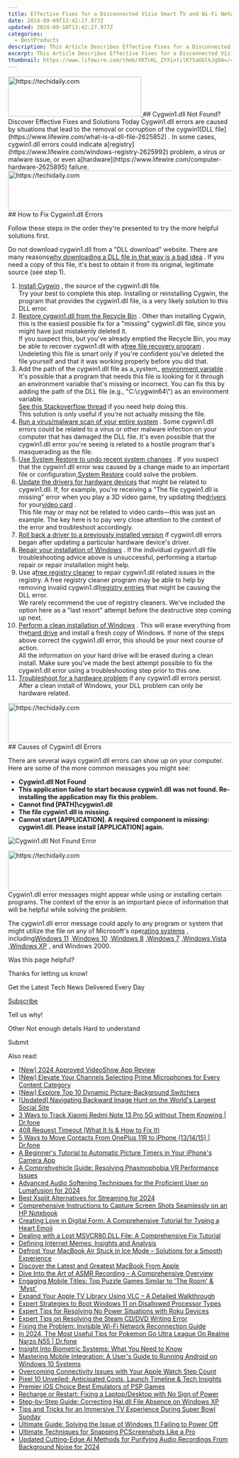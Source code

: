 ```yaml
---
title: Effective Fixes for a Disconnected Vizio Smart TV and Wi-Fi Networks
date: 2024-09-09T13:42:27.977Z
updated: 2024-09-10T13:42:27.977Z
categories:
  - BestProducts
description: This Article Describes Effective Fixes for a Disconnected Vizio Smart TV and Wi-Fi Networks
excerpt: This Article Describes Effective Fixes for a Disconnected Vizio Smart TV and Wi-Fi Networks
thumbnail: https://www.lifewire.com/thmb/XKTnKL_ZYXintilK7SaOGlkJgDA=/400x300/filters:no_upscale():max_bytes(150000):strip_icc():format(webp)/nowifivisio-47f9584b5e24444db43e46a2fc630b10.jpg
---
```


<!-- affiliate ads begin -->
<a href="https://aligracehair.sjv.io/c/5597632/2115931/19272" target="_top" id="2115931">
  <img src="//a.impactradius-go.com/display-ad/19272-2115931" border="0" alt="https://techidaily.com" width="300" height="90"/>
</a>
<img height="0" width="0" src="https://aligracehair.sjv.io/i/5597632/2115931/19272" style="position:absolute;visibility:hidden;" border="0" />
<!-- affiliate ads end -->
## Cygwin1.dll Not Found? Discover Effective Fixes and Solutions Today
 Cygwin1.dll errors are caused by situations that lead to the removal or corruption of the cygwin1[DLL file](https://www.lifewire.com/what-is-a-dll-file-2625852) . In some cases, cygwin1.dll errors could indicate a[registry](https://www.lifewire.com/windows-registry-2625992) problem, a virus or malware issue, or even a[hardware](https://www.lifewire.com/computer-hardware-2625895) failure.

<!-- affiliate ads begin -->
<a href="https://unicoeye.pxf.io/c/5597632/2134248/18498" target="_top" id="2134248">
  <img src="//a.impactradius-go.com/display-ad/18498-2134248" border="0" alt="https://techidaily.com" width="728" height="90"/>
</a>
<img height="0" width="0" src="https://unicoeye.pxf.io/i/5597632/2134248/18498" style="position:absolute;visibility:hidden;" border="0" />
<!-- affiliate ads end -->
## How to Fix Cygwin1.dll Errors

 Follow these steps in the order they're presented to try the more helpful solutions first.

 Do not download cygwin1.dll from a "DLL download" website. There are many reasons[why downloading a DLL file in that way is a bad idea](https://www.lifewire.com/important-reasons-not-to-download-dll-files-2624455) . If you need a copy of this file, it's best to obtain it from its original, legitimate source (see step 1).

1. [Install Cygwin](http://www.cygwin.com/) , the source of the cygwin1.dll file.  
 Try your best to complete this step. Installing or reinstalling Cygwin, the program that provides the cygwin1.dll file, is a very likely solution to this DLL error.
2. [Restore cygwin1.dll from the Recycle Bin](https://www.lifewire.com/how-to-restore-deleted-files-from-the-recycle-bin-2624515) . Other than installing Cygwin, this is the easiest possible fix for a "missing" cygwin1.dll file, since you might have just mistakenly deleted it.  
 If you suspect this, but you've already emptied the Recycle Bin, you may be able to recover cygwin1.dll with a[free file recovery program](https://www.lifewire.com/free-data-recovery-software-tools-2622893) .  
 Undeleting this file is smart only if you're confident you've deleted the file yourself and that it was working properly before you did that.
3. Add the path of the cygwin1.dll file as a_system_ [environment variable](https://www.lifewire.com/what-are-environment-variables-2625868) .  
 It's possible that a program that needs this file is looking for it through an environment variable that's missing or incorrect. You can fix this by adding the path of the DLL file (e.g., "C:\\cygwin64\\") as an environment variable.  
[See this Stackoverflow thread](https://stackoverflow.com/questions/6752578/the-program-cant-start-because-cygwin1-dll-is-missing-in-eclipse-cdt) if you need help doing this.  
 This solution is only useful if you're not actually missing the file.
4. [Run a virus/malware scan of your entire system](https://www.lifewire.com/properly-scan-your-computer-for-viruses-and-other-malware-2624526) . Some cygwin1.dll errors could be related to a virus or other malware infection on your computer that has damaged the DLL file. It's even possible that the cygwin1.dll error you're seeing is related to a hostile program that's masquerading as the file.
5. [Use System Restore to undo recent system changes](https://www.lifewire.com/how-to-use-system-restore-in-windows-2626131) . If you suspect that the cygwin1.dll error was caused by a change made to an important file or configuration,[System Restore](https://www.lifewire.com/what-is-system-restore-2626022) could solve the problem.
6. [Update the drivers for hardware devices](https://www.lifewire.com/how-to-update-drivers-in-windows-2619214) that might be related to cygwin1.dll. If, for example, you're receiving a "The file cygwin1.dll is missing" error when you play a 3D video game, try updating the[drivers](https://www.lifewire.com/what-is-a-device-driver-2625796) for your[video card](https://www.lifewire.com/what-is-a-video-card-2618161) .  
 This file may or may not be related to video cards—this was just an example. The key here is to pay very close attention to the context of the error and troubleshoot accordingly.
7. [Roll back a driver to a previously installed version](https://www.lifewire.com/how-to-roll-back-a-driver-in-windows-2619217) if cygwin1.dll errors began after updating a particular hardware device's driver.
8. [Repair your installation of Windows](https://www.lifewire.com/how-do-i-automatically-repair-windows-problems-2624907) . If the individual cygwin1.dll file troubleshooting advice above is unsuccessful, performing a startup repair or repair installation might help.
9. Use a[free registry cleaner](https://www.lifewire.com/free-registry-cleaners-2626176) to repair cygwin1.dll related issues in the registry. A free registry cleaner program may be able to help by removing invalid cygwin1.dll[registry entries](https://www.lifewire.com/what-is-a-registry-key-2625999) that might be causing the DLL error.  
 We rarely recommend the use of registry cleaners. We've included the option here as a "last resort" attempt before the destructive step coming up next.
10. [Perform a clean installation of Windows](https://www.lifewire.com/how-to-clean-install-windows-2624904) . This will erase everything from the[hard drive](https://www.lifewire.com/what-is-a-hard-disk-drive-2618152) and install a fresh copy of Windows. If none of the steps above correct the cygwin1.dll error, this should be your next course of action.  
 All the information on your hard drive will be erased during a clean install. Make sure you've made the best attempt possible to fix the cygwin1.dll error using a troubleshooting step prior to this one.
11. [Troubleshoot for a hardware problem](https://www.lifewire.com/fix-a-dll-issue-caused-by-a-hardware-problem-2624493) if any cygwin1.dll errors persist. After a clean install of Windows, your DLL problem can only be hardware related.

<!-- affiliate ads begin -->
<a href="https://appsumo.8odi.net/c/5597632/2123729/7443" target="_top" id="2123729">
  <img src="//a.impactradius-go.com/display-ad/7443-2123729" border="0" alt="https://techidaily.com" width="600" height="90"/>
</a>
<img height="0" width="0" src="https://appsumo.8odi.net/i/5597632/2123729/7443" style="position:absolute;visibility:hidden;" border="0" />
<!-- affiliate ads end -->
## Causes of Cygwin1.dll Errors

 There are several ways cygwin1.dll errors can show up on your computer. Here are some of the more common messages you might see:

* **Cygwin1.dll Not Found**
* **This application failed to start because cygwin1.dll was not found. Re-installing the application may fix this problem.**
* **Cannot find \[PATH\]\\cygwin1.dll**
* **The file cygwin1.dll is missing.**
* **Cannot start \[APPLICATION\]. A required component is missing: cygwin1.dll. Please install \[APPLICATION\] again.**

![Cygwin1.dll Not Found Error](https://www.lifewire.com/thmb/I6jgwW-jZA_zrd0Y72kCF8AHS_8=/1500x0/filters:no_upscale():max_bytes(150000):strip_icc():format(webp)/cygwin1-dll-error-message-a0253fe081a044c3aa2502b3ac420aaa.png)

<!-- affiliate ads begin -->
<a href="https://zebaoaffiliateprogram.pxf.io/c/5597632/2137974/21526" target="_top" id="2137974">
  <img src="//a.impactradius-go.com/display-ad/21526-2137974" border="0" alt="https://techidaily.com" width="728" height="90"/>
</a>
<img height="0" width="0" src="https://zebaoaffiliateprogram.pxf.io/i/5597632/2137974/21526" style="position:absolute;visibility:hidden;" border="0" />
<!-- affiliate ads end -->
 Cygwin1.dll error messages might appear while using or installing certain programs. The context of the error is an important piece of information that will be helpful while solving the problem.

 The cygwin1.dll error message could apply to any program or system that might utilize the file on any of Microsoft's ope[rating systems](https://www.lifewire.com/operating-systems-2625912) , including[Windows 11](https://www.lifewire.com/windows-11-5188930) ,[Windows 10](https://www.lifewire.com/windows-10-2626217) ,[Windows 8](https://www.lifewire.com/windows-8-2626235) ,[Windows 7](https://www.lifewire.com/windows-7-2626265) ,[Windows Vista](https://www.lifewire.com/windows-vista-2626311) ,[Windows XP](https://www.lifewire.com/windows-xp-2626354) , and Windows 2000.

Was this page helpful?

Thanks for letting us know!

 Get the Latest Tech News Delivered Every Day

[Subscribe](https://www.lifewire.com/#)

Tell us why!

 Other  Not enough details  Hard to understand

 Submit

<ins class="adsbygoogle"
     style="display:block"
     data-ad-format="autorelaxed"
     data-ad-client="ca-pub-7571918770474297"
     data-ad-slot="1223367746"></ins>



<ins class="adsbygoogle"
     style="display:block"
     data-ad-client="ca-pub-7571918770474297"
     data-ad-slot="8358498916"
     data-ad-format="auto"
     data-full-width-responsive="true"></ins>

<span class="atpl-alsoreadstyle">Also read:</span>
<div><ul>
<li><a href="https://fox-boxes.techidaily.com/new-2024-approved-videoshow-app-review/"><u>[New] 2024 Approved VideoShow App Review</u></a></li>
<li><a href="https://youtube-docs.techidaily.com/levate-your-channels-selecting-prime-microphones-for-every-content-category/"><u>[New] Elevate Your Channels Selecting Prime Microphones for Every Content Category</u></a></li>
<li><a href="https://some-techniques.techidaily.com/new-explore-top-10-dynamic-picture-background-switchers/"><u>[New] Explore Top 10 Dynamic Picture-Background Switchers</u></a></li>
<li><a href="https://facebook-clips.techidaily.com/updated-navigating-backward-image-hunt-on-the-worlds-largest-social-site/"><u>[Updated] Navigating Backward Image Hunt on the World's Largest Social Site</u></a></li>
<li><a href="https://android-location-track.techidaily.com/3-ways-to-track-xiaomi-redmi-note-13-pro-5g-without-them-knowing-drfone-by-drfone-virtual-android/"><u>3 Ways to Track Xiaomi Redmi Note 13 Pro 5G without Them Knowing | Dr.fone</u></a></li>
<li><a href="https://technical-tips.techidaily.com/408-request-timeout-what-it-is-and-how-to-fix-it/"><u>408 Request Timeout (What It Is & How to Fix It)</u></a></li>
<li><a href="https://blog-min.techidaily.com/5-ways-to-move-contacts-from-oneplus-11r-to-iphone-131415-drfone-by-drfone-transfer-from-android-transfer-from-android/"><u>5 Ways to Move Contacts From OnePlus 11R to iPhone (13/14/15) | Dr.fone</u></a></li>
<li><a href="https://technical-tips.techidaily.com/a-beginners-tutorial-to-automatic-picture-timers-in-your-iphones-camera-app/"><u>A Beginner's Tutorial to Automatic Picture Timers in Your iPhone's Camera App</u></a></li>
<li><a href="https://ai-driven-video-production.techidaily.com/a-comprehvehicle-guide-resolving-phasmophobia-vr-performance-issues/"><u>A Comprehvehicle Guide: Resolving Phasmophobia VR Performance Issues</u></a></li>
<li><a href="https://extra-resources.techidaily.com/advanced-audio-softening-techniques-for-the-proficient-user-on-lumafusion-for-2024/"><u>Advanced Audio Softening Techniques for the Proficient User on Lumafusion for 2024</u></a></li>
<li><a href="https://extra-tips.techidaily.com/best-xsplit-alternatives-for-streaming-for-2024/"><u>Best Xsplit Alternatives for Streaming for 2024</u></a></li>
<li><a href="https://technical-tips.techidaily.com/comprehensive-instructions-to-capture-screen-shots-seamlessly-on-an-hp-notebook/"><u>Comprehensive Instructions to Capture Screen Shots Seamlessly on an HP Notebook</u></a></li>
<li><a href="https://technical-tips.techidaily.com/creating-love-in-digital-form-a-comprehensive-tutorial-for-typing-a-heart-emoji/"><u>Creating Love in Digital Form: A Comprehensive Tutorial for Typing a Heart Emoji</u></a></li>
<li><a href="https://technical-tips.techidaily.com/dealing-with-a-lost-msvcr80dll-file-a-comprehensive-fix-tutorial/"><u>Dealing with a Lost MSVCR80.DLL File: A Comprehensive Fix Tutorial</u></a></li>
<li><a href="https://technical-tips.techidaily.com/defining-internet-memes-insights-and-analysis/"><u>Defining Internet Memes: Insights and Analysis</u></a></li>
<li><a href="https://technical-tips.techidaily.com/defrost-your-macbook-air-stuck-in-ice-mode-solutions-for-a-smooth-experience/"><u>Defrost Your MacBook Air Stuck in Ice Mode – Solutions for a Smooth Experience</u></a></li>
<li><a href="https://technical-tips.techidaily.com/discover-the-latest-and-greatest-macbook-from-apple/"><u>Discover the Latest and Greatest MacBook From Apple</u></a></li>
<li><a href="https://youtube-video-recordings.techidaily.com/dive-into-the-art-of-asmr-recording-a-comprehensive-overview/"><u>Dive Into the Art of ASMR Recording – A Comprehensive Overview</u></a></li>
<li><a href="https://technical-tips.techidaily.com/engaging-mobile-titles-top-puzzle-games-similar-to-the-room-and-myst/"><u>Engaging Mobile Titles: Top Puzzle Games Similar to 'The Room' & 'Myst'</u></a></li>
<li><a href="https://technical-tips.techidaily.com/expand-your-apple-tv-library-using-vlc-a-detailed-walkthrough/"><u>Expand Your Apple TV Library Using VLC – A Detailed Walkthrough</u></a></li>
<li><a href="https://win-forum.techidaily.com/expert-strategies-to-boot-windows-11-on-disallowed-processor-types/"><u>Expert Strategies to Boot Windows 11 on Disallowed Processor Types</u></a></li>
<li><a href="https://technical-tips.techidaily.com/expert-tips-for-resolving-no-power-situations-with-roku-devices/"><u>Expert Tips for Resolving No Power Situations with Roku Devices</u></a></li>
<li><a href="https://technical-tips.techidaily.com/expert-tips-on-resolving-the-steam-cddvd-writing-error/"><u>Expert Tips on Resolving the Steam CD/DVD Writing Error</u></a></li>
<li><a href="https://technical-tips.techidaily.com/fixing-the-problem-invisible-wi-fi-network-reconnection-guide/"><u>Fixing the Problem: Invisible Wi-Fi Network Reconnection Guide</u></a></li>
<li><a href="https://pokemon-go-android.techidaily.com/in-2024-the-most-useful-tips-for-pokemon-go-ultra-league-on-realme-narzo-n55-drfone-by-drfone-virtual-android/"><u>In 2024, The Most Useful Tips for Pokemon Go Ultra League On Realme Narzo N55 | Dr.fone</u></a></li>
<li><a href="https://technical-tips.techidaily.com/insight-into-biometric-systems-what-you-need-to-know/"><u>Insight Into Biometric Systems: What You Need to Know</u></a></li>
<li><a href="https://technical-tips.techidaily.com/mastering-mobile-integration-a-users-guide-to-running-android-on-windows-10-systems/"><u>Mastering Mobile Integration: A User's Guide to Running Android on Windows 10 Systems</u></a></li>
<li><a href="https://technical-tips.techidaily.com/overcoming-connectivity-issues-with-your-apple-watch-step-count/"><u>Overcoming Connectivity Issues with Your Apple Watch Step Count</u></a></li>
<li><a href="https://technical-tips.techidaily.com/pixel-10-unveiled-anticipated-costs-launch-timeline-and-tech-insights/"><u>Pixel 10 Unveiled: Anticipated Costs, Launch Timeline & Tech Insights</u></a></li>
<li><a href="https://on-screen-recording.techidaily.com/premier-ios-choice-best-emulators-of-psp-games/"><u>Premier iOS Choice Best Emulators of PSP Games</u></a></li>
<li><a href="https://technical-tips.techidaily.com/recharge-or-restart-fixing-a-laptopdesktop-with-no-sign-of-power/"><u>Recharge or Restart: Fixing a Laptop/Desktop with No Sign of Power</u></a></li>
<li><a href="https://tech-recovery.techidaily.com/step-by-step-guide-correcting-haldll-file-absence-on-windows-xp/"><u>Step-by-Step Guide: Correcting Hal.dll File Absence on Windows XP</u></a></li>
<li><a href="https://technical-tips.techidaily.com/tips-and-tricks-for-an-immersive-tv-experience-during-super-bowl-sunday/"><u>Tips and Tricks for an Immersive TV Experience During Super Bowl Sunday</u></a></li>
<li><a href="https://technical-tips.techidaily.com/ultimate-guide-solving-the-issue-of-windows-11-failing-to-power-off/"><u>Ultimate Guide: Solving the Issue of Windows 11 Failing to Power Off</u></a></li>
<li><a href="https://technical-tips.techidaily.com/ultimate-techniques-for-snapping-pcscreenshots-like-a-pro/"><u>Ultimate Techniques for Snapping PCScreenshots Like a Pro</u></a></li>
<li><a href="https://audio-editing.techidaily.com/updated-cutting-edge-ai-methods-for-purifying-audio-recordings-from-background-noise-for-2024/"><u>Updated Cutting-Edge AI Methods for Purifying Audio Recordings From Background Noise for 2024</u></a></li>
</ul></div>
